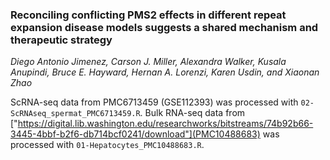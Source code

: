### Reconciling conflicting PMS2 effects in different repeat expansion disease models suggests a shared mechanism and therapeutic strategy
_Diego Antonio Jimenez, Carson J. Miller, Alexandra Walker, Kusala Anupindi, Bruce E. Hayward, Hernan A. Lorenzi, Karen Usdin, and Xiaonan Zhao_

ScRNA-seq data from PMC6713459 (GSE112393) was processed with `02-ScRNAseq_spermat_PMC6713459.R`.
Bulk RNA-seq data from ["https://digital.lib.washington.edu/researchworks/bitstreams/74b92b66-3445-4bbf-b2f6-db714bcf0241/download"](PMC10488683) was processed with `01-Hepatocytes_PMC10488683.R`.  
